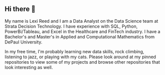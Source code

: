 ## Hi there 👋

My name is Lexi Reed and I am a Data Analyst on the Data Science team at Strata Decision Technology. I have experience with SQL, Python, PowerBi/Tableau, and Excel in the Healthcare and FinTech industry. I have a Bachelor's and Master's in Applied and Computational Mathematics from DePaul University. 

In my free time, I'm probably learning new data skills, rock climbing, listening to jazz, or playing with my cats. Please look around at my pinned repositories to view some of my projects and browse other repositories that look interesting as well.

<!--
**lreed2450/lreed2450** is a ✨ _special_ ✨ repository because its `README.md` (this file) appears on your GitHub profile.

Here are some ideas to get you started:

- 🔭 I’m currently working on ...
- 🌱 I’m currently learning ...
- 👯 I’m looking to collaborate on ...
- 🤔 I’m looking for help with ...
- 💬 Ask me about ...
- 📫 How to reach me: ...
- 😄 Pronouns: ...
- ⚡ Fun fact: ...
-->
